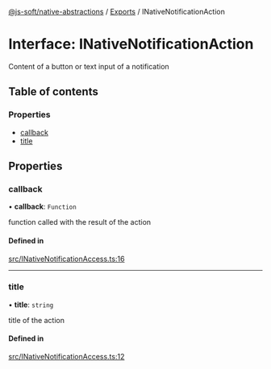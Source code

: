 [@js-soft/native-abstractions](../README.md) / [Exports](../modules.md) / INativeNotificationAction

# Interface: INativeNotificationAction

Content of a button or text input of a notification

## Table of contents

### Properties

- [callback](INativeNotificationAction.md#callback)
- [title](INativeNotificationAction.md#title)

## Properties

### callback

• **callback**: `Function`

function called with the result of the action

#### Defined in

[src/INativeNotificationAccess.ts:16](https://github.com/js-soft/ts-native-access/blob/2fee55d/packages/abstractions/src/INativeNotificationAccess.ts#L16)

___

### title

• **title**: `string`

title of the action

#### Defined in

[src/INativeNotificationAccess.ts:12](https://github.com/js-soft/ts-native-access/blob/2fee55d/packages/abstractions/src/INativeNotificationAccess.ts#L12)
